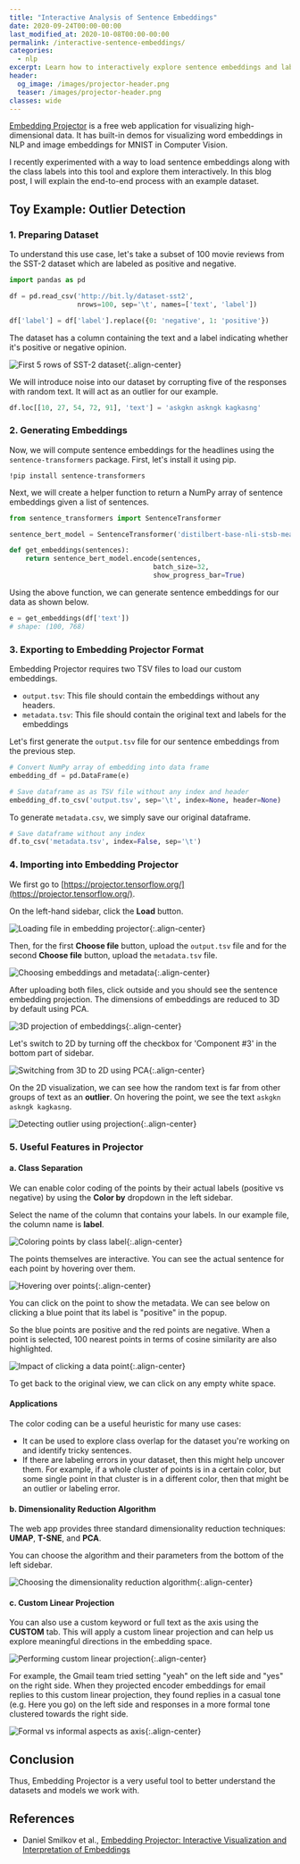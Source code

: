 ```yaml
---
title: "Interactive Analysis of Sentence Embeddings"
date: 2020-09-24T00:00-00:00
last_modified_at: 2020-10-08T00:00-00:00
permalink: /interactive-sentence-embeddings/
categories:
  - nlp
excerpt: Learn how to interactively explore sentence embeddings and labels in Tensorflow Embedding Projector
header:
  og_image: /images/projector-header.png
  teaser: /images/projector-header.png
classes: wide
---
```


[Embedding Projector](https://projector.tensorflow.org/) is a free web application for visualizing high-dimensional data. It has built-in demos for visualizing word embeddings in NLP and image embeddings for MNIST in Computer Vision.

I recently experimented with a way to load sentence embeddings along with the class labels into this tool and explore them interactively. In this blog post, I will explain the end-to-end process with an example dataset.

## Toy Example: Outlier Detection

### 1. Preparing Dataset

To understand this use case, let's take a subset of 100 movie reviews from the SST-2 dataset which are labeled as positive and negative.

```python
import pandas as pd

df = pd.read_csv('http://bit.ly/dataset-sst2',
                 nrows=100, sep='\t', names=['text', 'label'])

df['label'] = df['label'].replace({0: 'negative', 1: 'positive'})
```

The dataset has a column containing the text and a label indicating whether it's positive or negative opinion.

![First 5 rows of SST-2 dataset](/images/projector-head-5.png){:.align-center}

We will introduce noise into our dataset by corrupting five of the responses with random text. It will act as an outlier for our example.

```python
df.loc[[10, 27, 54, 72, 91], 'text'] = 'askgkn askngk kagkasng'
```

### 2. Generating Embeddings

Now, we will compute sentence embeddings for the headlines using the `sentence-transformers` package. First, let's install it using pip.

```shell
!pip install sentence-transformers
```

Next, we will create a helper function to return a NumPy array of sentence embeddings given a list of sentences.

```python
from sentence_transformers import SentenceTransformer

sentence_bert_model = SentenceTransformer('distilbert-base-nli-stsb-mean-tokens')

def get_embeddings(sentences):
    return sentence_bert_model.encode(sentences,
                                    batch_size=32,
                                    show_progress_bar=True)
```

Using the above function, we can generate sentence embeddings for our data as shown below.

```python
e = get_embeddings(df['text'])
# shape: (100, 768)
```

### 3. Exporting to Embedding Projector Format

Embedding Projector requires two TSV files to load our custom embeddings.

- `output.tsv`: This file should contain the embeddings without any headers.
- `metadata.tsv`: This file should contain the original text and labels for the embeddings

Let's first generate the `output.tsv` file for our sentence embeddings from the previous step.

```python
# Convert NumPy array of embedding into data frame
embedding_df = pd.DataFrame(e)

# Save dataframe as as TSV file without any index and header
embedding_df.to_csv('output.tsv', sep='\t', index=None, header=None)
```

To generate `metadata.csv`, we simply save our original dataframe.

```python
# Save dataframe without any index
df.to_csv('metadata.tsv', index=False, sep='\t')
```

### 4. Importing into Embedding Projector

We first go to [https://projector.tensorflow.org/](https://projector.tensorflow.org/).

On the left-hand sidebar, click the **Load** button.

![Loading file in embedding projector](/images/projector-load-step-1.png){:.align-center}

Then, for the first **Choose file** button, upload the `output.tsv` file and for the second **Choose file** button, upload the `metadata.tsv` file.

![Choosing embeddings and metadata](/images/projector-load-step-2.png){:.align-center}

After uploading both files, click outside and you should see the sentence embedding projection. The dimensions of embeddings are reduced to 3D by default using PCA.

![3D projection of embeddings](/images/projector-3d.png){:.align-center}

Let's switch to 2D by turning off the checkbox for 'Component #3' in the bottom part of sidebar.

![Switching from 3D to 2D using PCA](/images/projector-turn-off-3d.png){:.align-center}

On the 2D visualization, we can see how the random text is far from other groups of text as an **outlier**. On hovering the point, we see the text `askgkn askngk kagkasng`.

![Detecting outlier using projection](/images/projector-outlier.gif){:.align-center}

### 5. Useful Features in Projector

#### a. Class Separation

We can enable color coding of the points by their actual labels (positive vs negative) by using the **Color by** dropdown in the left sidebar.

Select the name of the column that contains your labels. In our example file, the column name is **label**.

![Coloring points by class label](/images/projector-color-code-labels.png){:.align-center}

The points themselves are interactive. You can see the actual sentence for each point by hovering over them.

![Hovering over points](/images/projector-interactive-1.gif){:.align-center}

You can click on the point to show the metadata. We can see below on clicking a blue point that its label is "positive" in the popup.

So the blue points are positive and the red points are negative. When a point is selected, 100 nearest points in terms of cosine similarity are also highlighted.

![Impact of clicking a data point](/images/projector-click-point.gif){:.align-center}

To get back to the original view, we can click on any empty white space.

<div class="notice--info">
    <h4 class="no_toc">Applications</h4>
    
<p>The color coding can be a useful heuristic for many use cases:</p>

<ul>
  <li>It can be used to explore class overlap for the dataset you're working on and identify tricky sentences.</li>
  <li>If there are labeling errors in your dataset, then this might help uncover them. For example, if a whole cluster of points is in a certain color, but some single point in that cluster is in a different color, then that might be an outlier or labeling error.</li>
</ul>

</div>

#### b. Dimensionality Reduction Algorithm

The web app provides three standard dimensionality reduction techniques: **UMAP**, **T-SNE**, and **PCA**.

You can choose the algorithm and their parameters from the bottom of the left sidebar.

![Choosing the dimensionality reduction algorithm](/images/projector-choose-dim-algorithm.png){:.align-center}

#### c. Custom Linear Projection

You can also use a custom keyword or full text as the axis using the **CUSTOM** tab. This will apply a custom linear projection and can help us explore meaningful directions in the embedding space.

![Performing custom linear projection](/images/projector-custom-dim.png){:.align-center}

For example, the Gmail team tried setting "yeah" on the left side and "yes" on the right side. When they projected encoder embeddings for email replies to this custom linear projection, they found replies in a casual tone (e.g. Here you go) on the left side and responses in a more formal tone clustered towards the right side.

![Formal vs informal aspects as axis](/images/projector-custom-direction.png){:.align-center}

## Conclusion

Thus, Embedding Projector is a very useful tool to better understand the datasets and models we work with.

## References

- Daniel Smilkov et al., [Embedding Projector: Interactive Visualization and Interpretation of Embeddings](https://arxiv.org/abs/1611.05469)

